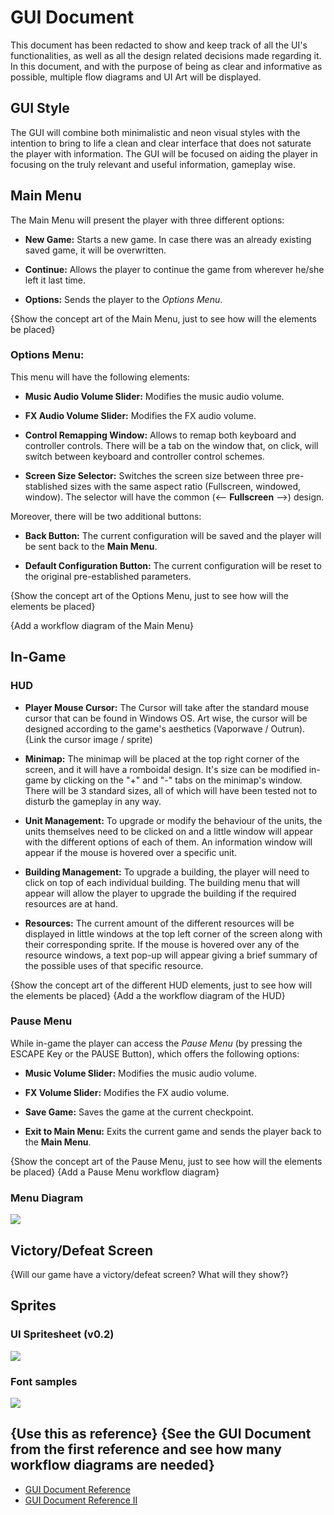# GUI Document
This document has been redacted to show and keep track of all the UI's functionalities, as well as all the design related decisions made regarding it. In this document, and with the purpose of being as clear and informative as possible, multiple flow diagrams and UI Art will be displayed.

## GUI Style
The GUI will combine both minimalistic and neon visual styles with the intention to bring to life a clean and clear interface that does not saturate the player with information. The GUI will be focused on aiding the player in focusing on the truly relevant and useful information, gameplay wise.

## Main Menu
The Main Menu will present the player with three different options:

- **New Game:** Starts a new game. In case there was an already existing saved game, it will be overwritten.

- **Continue:** Allows the player to continue the game from wherever he/she left it last time.

- **Options:** Sends the player to the *Options Menu*. 

{Show the concept art of the Main Menu, just to see how will the elements be placed}

### Options Menu:
This menu will have the following elements:
- **Music Audio Volume Slider:** Modifies the music audio volume.

- **FX Audio Volume Slider:** Modifies the FX audio volume.

- **Control Remapping Window:** Allows to remap both keyboard and controller controls. There will be a tab on the window that, on click, will switch between keyboard and controller control schemes.

- **Screen Size Selector:** Switches the screen size between three pre-stablished sizes with the same aspect ratio (Fullscreen, windowed, window). The selector will have the common (<-- **Fullscreen** -->) design.

Moreover, there will be two additional buttons:
- **Back Button:** The current configuration will be saved and the player will be sent back to the **Main Menu**.

- **Default Configuration Button:** The current configuration will be reset to the original pre-established parameters.

{Show the concept art of the Options Menu, just to see how will the elements be placed}

{Add a workflow diagram of the Main Menu}

## In-Game
### HUD
- **Player Mouse Cursor:** The Cursor will take after the standard mouse cursor that can be found in Windows OS. Art wise, the cursor will be designed according to the game's aesthetics (Vaporwave / Outrun). {Link the cursor image / sprite)

- **Minimap:** The minimap will be placed at the top right corner of the screen, and it will have a romboidal design. It's size can be modified in-game by clicking on the "+" and "-" tabs on the minimap's window. There will be 3 standard sizes, all of which will have been tested not to disturb the gameplay in any way.

- **Unit Management:** To upgrade or modify the behaviour of the units, the units themselves need to be clicked on and a little window will appear with the different options of each of them. An information window will appear if the mouse is hovered over a specific unit.

- **Building Management:** To upgrade a building, the player will need to click on top of each individual building. The building menu that will appear will allow the player to upgrade the building if the required resources are at hand. 

- **Resources:** The current amount of the different resources will be displayed in little windows at the top left corner of the screen along with their corresponding sprite. If the mouse is hovered over any of the resource windows, a text pop-up will appear giving a brief summary of the possible uses of that specific resource.

{Show the concept art of the different HUD elements, just to see how will the elements be placed}
{Add a the workflow diagram of the HUD}

### Pause Menu
While in-game the player can access the *Pause Menu* (by pressing the ESCAPE Key or the PAUSE Button), which offers the following options:
- **Music Volume Slider:** Modifies the music audio volume.

- **FX Volume Slider:** Modifies the FX audio volume.

- **Save Game:** Saves the game at the current checkpoint.

- **Exit to Main Menu:** Exits the current game and sends the player back to the **Main Menu**.

{Show the concept art of the Pause Menu, just to see how will the elements be placed}
{Add a Pause Menu workflow diagram}

### Menu Diagram
![](https://github.com/BarcinoLechiguino/Project-RTS/blob/master/Docs/UI/UML_Menus.png?raw=true)

## Victory/Defeat Screen
{Will our game have a victory/defeat screen? What will they show?}

## Sprites
### UI Spritesheet (v0.2)
![](https://github.com/BarcinoLechiguino/Project-RTS/blob/master/Docs/UI/HUD_RETRO.png?raw=true)

### Font samples
![](https://github.com/BarcinoLechiguino/Project-RTS/blob/master/Docs/UI/preview_Fonts.png?raw=true)


## {Use this as reference} {See the GUI Document from the first reference and see how many workflow diagrams are needed}
- [GUI Document Reference](https://github.com/DevCrumbs/Warcraft-II/wiki/4.-User-Interface-Document)
- [GUI Document Reference II](https://github.com/CheckTheDog/Fantasy-Brawl/wiki/3.-User-Interface-Document)
